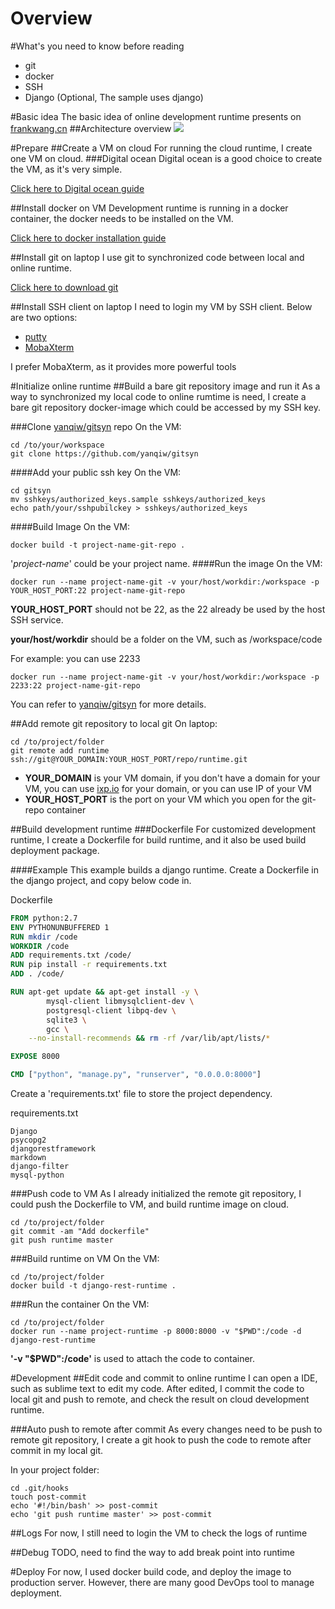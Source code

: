 Overview
====
#What's you need to know before reading
- git
- docker
- SSH
- Django (Optional, The sample uses django)

#Basic idea
The basic idea of online development runtime presents on [frankwang.cn](http://frankwang.cn)
##Architecture overview
![](http://frankwang.cn/img/Architecture_Overview.png)

#Prepare
##Create a VM on cloud
For running the cloud runtime, I create one VM on cloud.
###Digital ocean
Digital ocean is a good choice to create the VM, as it's very simple.

[Click here to Digital ocean guide](https://cloud.digitalocean.com/support/suggestions?query=How%20do%20I%20create%20a%20Droplet%3F) 

##Install docker on VM
Development runtime is running in a docker container, the docker needs to be installed on the VM.

[Click here to docker installation guide](https://docs.docker.com/engine/installation/ubuntulinux/)

##Install git on laptop
I use git to synchronized code between local and online runtime. 

[Click here to download git](https://git-scm.com/downloads)

##Install SSH client on laptop
I need to login my VM by SSH client. Below are two options:
- [putty](http://www.chiark.greenend.org.uk/~sgtatham/putty/download.html)
- [MobaXterm](http://mobaxterm.mobatek.net/)

I prefer MobaXterm, as it provides more powerful tools

#Initialize online runtime
##Build a bare git repository image and run it
As a way to synchronized my local code to online rumtime is need, I create a bare git repository docker-image which could be accessed by my SSH key.

###Clone [yanqiw/gitsyn](https://github.com/yanqiw/gitsyn) repo
On the VM:
```shell
cd /to/your/workspace
git clone https://github.com/yanqiw/gitsyn
```
####Add your public ssh key
On the VM:
```shell
cd gitsyn
mv sshkeys/authorized_keys.sample sshkeys/authorized_keys 
echo path/your/sshpubilckey > sshkeys/authorized_keys
```
####Build Image
On the VM:
```shell
docker build -t project-name-git-repo .
```
'_project-name_' could be your project name.
####Run the image
On the VM:
```shell
docker run --name project-name-git -v your/host/workdir:/workspace -p YOUR_HOST_PORT:22 project-name-git-repo
```
__YOUR_HOST_PORT__ should not be 22, as the 22 already be used by the host SSH service. 

__your/host/workdir__ should be a folder on the VM, such as /workspace/code

For example: you can use 2233
```shell
docker run --name project-name-git -v your/host/workdir:/workspace -p 2233:22 project-name-git-repo
```

You can refer to [yanqiw/gitsyn](https://github.com/yanqiw/gitsyn) for more details.

##Add remote git repository to local git
On laptop:
```shell
cd /to/project/folder
git remote add runtime ssh://git@YOUR_DOMAIN:YOUR_HOST_PORT/repo/runtime.git
```
- __YOUR_DOMAIN__ is your VM domain, if you don't have a domain for your VM, you can use [ixp.io](http://xip.io) for your domain, or you can use IP of your VM
- __YOUR_HOST_PORT__ is the port on your VM which you open for the git-repo container

##Build development runtime
###Dockerfile
For customized development runtime, I create a Dockerfile for build runtime, and it also be used build deployment package.

####Example
This example builds a django runtime. Create a Dockerfile in the django project, and copy below code in.

Dockerfile
```Dockerfile
FROM python:2.7
ENV PYTHONUNBUFFERED 1
RUN mkdir /code
WORKDIR /code
ADD requirements.txt /code/
RUN pip install -r requirements.txt
ADD . /code/

RUN apt-get update && apt-get install -y \
		mysql-client libmysqlclient-dev \
		postgresql-client libpq-dev \
		sqlite3 \
		gcc \
	--no-install-recommends && rm -rf /var/lib/apt/lists/*

EXPOSE 8000

CMD ["python", "manage.py", "runserver", "0.0.0.0:8000"]
```

Create a 'requirements.txt' file to store the project dependency.

requirements.txt
```text
Django
psycopg2
djangorestframework
markdown
django-filter
mysql-python
``` 

###Push code to VM
As I already initialized the remote git repository, I could push the Dockerfile to VM, and build runtime image on cloud.
```shell
cd /to/project/folder
git commit -am "Add dockerfile"
git push runtime master
```
###Build runtime on VM
On the VM:
```shell
cd /to/project/folder
docker build -t django-rest-runtime .
```

###Run the container
On the VM:
```shell
cd /to/project/folder
docker run --name project-runtime -p 8000:8000 -v "$PWD":/code -d django-rest-runtime
```
__'-v "$PWD":/code'__ is used to attach the code to container.

#Development
##Edit code and commit to online runtime
I can open a IDE, such as sublime text to edit my code. After edited, I commit the code to local git and push to remote, and check the result on cloud development runtime.

###Auto push to remote after commit
As every changes need to be push to remote git repository, I create a git hook to push the code to remote after commit in my local git.
 
In your project folder:
```shell
cd .git/hooks
touch post-commit
echo '#!/bin/bash' >> post-commit
echo 'git push runtime master' >> post-commit
```
##Logs
For now, I still need to login the VM to check the logs of runtime

##Debug
TODO, need to find the way to add break point into runtime

#Deploy
For now, I used docker build code, and deploy the image to production server. However, there are many good DevOps tool to manage deployment. 